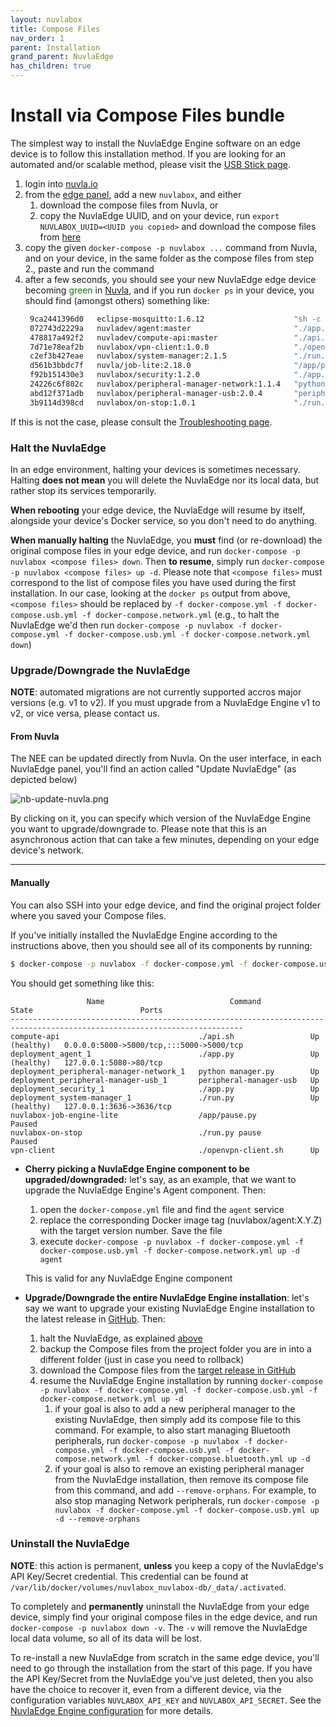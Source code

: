 ```yaml
---
layout: nuvlabox
title: Compose Files
nav_order: 1
parent: Installation
grand_parent: NuvlaEdge
has_children: true
---
```


# Install via Compose Files bundle

The simplest way to install the NuvlaEdge Engine software on an edge device is to follow this installation method.  If you are looking for an automated and/or scalable method, please visit the [USB Stick page](/nuvlabox/nuvlabox-engine/v2/installation/install-with-usb-stick/).

1. login into [nuvla.io](https://nuvla.io)
2. from the [edge panel](https://nuvla.io/ui/edge), add a new `nuvlabox`, and either
    1. download the compose files from Nuvla, or
    2. copy the NuvlaEdge UUID, and on your device, run `export NUVLABOX_UUID=<UUID you copied>` and download the compose files from [here](https://github.com/nuvlabox/deployment/releases)
3. copy the given `docker-compose -p nuvlabox ...` command from Nuvla, and on your device, in the same folder as the compose files from step 2., paste and run the command
4. after a few seconds, you should see your new NuvlaEdge edge device becoming <span style="color:green">green</span> in [Nuvla](https://nuvla.io/ui/edge), and if you run `docker ps` in your device, you should find (amongst others) something like:
   ```bash
    9ca2441396d0   eclipse-mosquitto:1.6.12                    "sh -c 'sleep 10 && …"   3 days ago    Up 3 days             1883/tcp                                    data-gateway.1.pgukfkffcn6ahooafaovzn6eq
    072743d2229a   nuvladev/agent:master                       "./app.py"               3 weeks ago   Up 3 days (healthy)   127.0.0.1:5080->80/tcp                      nuvlabox_agent_1
    478817a492f2   nuvladev/compute-api:master                 "./api.sh"               3 weeks ago   Up 3 days (healthy)   0.0.0.0:5000->5000/tcp, :::5000->5000/tcp   compute-api
    7d71e78eaf2b   nuvlabox/vpn-client:1.0.0                   "./openvpn-client.sh"    3 weeks ago   Up 3 days                                                         vpn-client
    c2ef3b427eae   nuvlabox/system-manager:2.1.5               "./run.py"               3 weeks ago   Up 3 days (healthy)   127.0.0.1:3636->3636/tcp                    nuvlabox_system-manager_1
    d561b3bbdc7f   nuvla/job-lite:2.18.0                       "/app/pause.py"          3 weeks ago   Up 3 days (Paused)                                                nuvlabox-job-engine-lite
    f92b151430e3   nuvlabox/security:1.2.0                     "./app.py"               3 weeks ago   Up 3 days                                                         nuvlabox_security_1
    24226c6f802c   nuvlabox/peripheral-manager-network:1.1.4   "python manager.py"      3 weeks ago   Up 3 days                                                         nuvlabox_peripheral-manager-network_1
    abd12f371adb   nuvlabox/peripheral-manager-usb:2.0.4       "peripheral-manager-…"   3 weeks ago   Up 3 days                                                         nuvlabox_peripheral-manager-usb_1
    3b9114d398cd   nuvlabox/on-stop:1.0.1                      "./run.py pause"         3 weeks ago   Up 3 days (Paused)                                                nuvlabox-on-stop
   ```

If this is not the case, please consult the [Troubleshooting page](/nuvlabox/latest/nuvlabox-engine/troubleshooting).

### Halt the NuvlaEdge

In an edge environment, halting your devices is sometimes necessary. Halting **does not mean** you will delete the NuvlaEdge nor its local data, but rather stop its services temporarily.

**When rebooting** your edge device, the NuvlaEdge will resume by itself, alongside your device's Docker service, so you don't need to do anything.

**When manually halting** the NuvlaEdge, you **must** find (or re-download) the original compose files in your edge device, and run `docker-compose -p nuvlabox <compose files> down`. Then **to resume**, simply run `docker-compose -p nuvlabox <compose files> up -d`. Please note that `<compose files>` must correspond to the list of compose files you have used during the first installation. In our case, looking at the `docker ps` output from above, `<compose files>` should be replaced by `-f docker-compose.yml -f docker-compose.usb.yml -f docker-compose.network.yml` (e.g., to halt the NuvlaEdge we'd then run `docker-compose -p nuvlabox -f docker-compose.yml -f docker-compose.usb.yml -f docker-compose.network.yml down`)


### Upgrade/Downgrade the NuvlaEdge

**NOTE**: automated migrations are not currently supported accros major versions (e.g. v1 to v2). If you must upgrade from a NuvlaEdge Engine v1 to v2, or vice versa, please contact us.

#### From Nuvla

The NEE can be updated directly from Nuvla. On the user interface, in each NuvlaEdge panel, you'll find an action called "Update NuvlaEdge" (as depicted below)

![nb-update-nuvla.png](/assets/img/nb-update-nuvla.png)

By clicking on it, you can specify which version of the NuvlaEdge Engine you want to upgrade/downgrade to. Please note that this is an asynchronous action that can take a few minutes, depending on your edge device's network.

---

#### Manually

You can also SSH into your edge device, and find the original project folder where you saved your Compose files.

If you've initially installed the NuvlaEdge Engine according to the instructions above, then you should see all of its components by running:

```bash
$ docker-compose -p nuvlabox -f docker-compose.yml -f docker-compose.usb.yml -f docker-compose.network.yml ps
```

You should get something like this:

```
                 Name                            Command              State                        Ports                  
--------------------------------------------------------------------------------------------------------------------------
compute-api                               ./api.sh                 Up (healthy)   0.0.0.0:5000->5000/tcp,:::5000->5000/tcp
deployment_agent_1                        ./app.py                 Up (healthy)   127.0.0.1:5080->80/tcp                  
deployment_peripheral-manager-network_1   python manager.py        Up                                                     
deployment_peripheral-manager-usb_1       peripheral-manager-usb   Up                                                     
deployment_security_1                     ./app.py                 Up                                                     
deployment_system-manager_1               ./run.py                 Up (healthy)   127.0.0.1:3636->3636/tcp                
nuvlabox-job-engine-lite                  /app/pause.py            Paused                                                 
nuvlabox-on-stop                          ./run.py pause           Paused                                                 
vpn-client                                ./openvpn-client.sh      Up       
```

- **Cherry picking a NuvlaEdge Engine component to be upgraded/downgraded:** let's say, as an example, that we want to upgrade the NuvlaEdge Engine's Agent component. Then:
    1. open the `docker-compose.yml` file and find the `agent` service
    2. replace the corresponding Docker image tag (nuvlabox/agent:X.Y.Z) with the target version number. Save the file
    4. execute `docker-compose -p nuvlabox -f docker-compose.yml -f docker-compose.usb.yml -f docker-compose.network.yml up -d agent`

  This is valid for any NuvlaEdge Engine component

- **Upgrade/Downgrade the entire NuvlaEdge Engine installation**: let's say we want to upgrade your existing NuvlaEdge Engine installation to the latest release in [GitHub](https://github.com/nuvlabox/deployment/releases). Then:
    1. halt the NuvlaEdge, as explained [above](#halt-the-nuvlabox)
    2. backup the Compose files from the project folder you are in into a different folder (just in case you need to rollback)
    3. download the Compose files from the [target release in GitHub](https://github.com/nuvlabox/deployment/releases)
    4. resume the NuvlaEdge Engine installation by running `docker-compose -p nuvlabox -f docker-compose.yml -f docker-compose.usb.yml -f docker-compose.network.yml up -d`
       1. if your goal is also to add a new peripheral manager to the existing NuvlaEdge, then simply add its compose file to this command. For example, to also start managing Bluetooth peripherals, run `docker-compose -p nuvlabox -f docker-compose.yml -f docker-compose.usb.yml -f docker-compose.network.yml -f docker-compose.bluetooth.yml up -d`
       2. if your goal is also to remove an existing peripheral manager from the NuvlaEdge installation, then remove its compose file from this command, and add `--remove-orphans`. For example, to also stop managing Network peripherals, run `docker-compose -p nuvlabox -f docker-compose.yml -f docker-compose.usb.yml up -d --remove-orphans`
       

### Uninstall the NuvlaEdge

**NOTE**: this action is permanent, **unless** you keep a copy of the NuvlaEdge's API Key/Secret credential. This credential can be found at `/var/lib/docker/volumes/nuvlabox_nuvlabox-db/_data/.activated`. 

To completely and **permanently** uninstall the NuvlaEdge from your edge device, simply find your original compose files in the edge device, and run `docker-compose -p nuvlabox down -v`. The `-v` will remove the NuvlaEdge local data volume, so all of its data will be lost. 

To re-install a new NuvlaEdge from scratch in the same edge device, you'll need to go through the installation from the start of this page. If you have the API Key/Secret from the NuvlaEdge you've just deleted, then you also have the choice to recover it, even from a different device, via the configuration variables `NUVLABOX_API_KEY` and `NUVLABOX_API_SECRET`. See the [NuvlaEdge Engine configuration](/nuvlabox/nuvlabox-engine/v2/configuration/) for more details.
